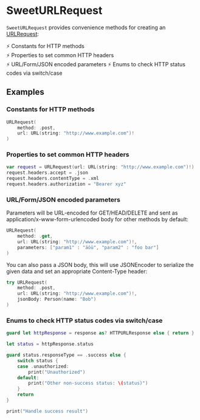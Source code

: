 # SweetURLRequest

`SweetURLRequest` provides convenience methods for creating an [URLRequest](https://developer.apple.com/documentation/foundation/urlrequest):

⚡ Constants for HTTP methods  
⚡ Properties to set common HTTP headers  
⚡ URL/Form/JSON encoded parameters
⚡ Enums to check HTTP status codes via switch/case

## Examples

### Constants for HTTP methods

```swift
URLRequest(
    method: .post,
    url: URL(string: "http://www.example.com")!
)
```

### Properties to set common HTTP headers

```swift
var request = URLRequest(url: URL(string: "http://www.example.com")!)
request.headers.accept = .json
request.headers.contentType = .xml
request.headers.authorization = "Bearer xyz"
```

### URL/Form/JSON encoded parameters

Parameters will be URL-encoded for GET/HEAD/DELETE and sent as application/x-www-form-urlencoded body for other methods by default:

```swift
URLRequest(
    method: .get,
    url: URL(string: "http://www.example.com")!,
    parameters: ["param1" : "äöü", "param2" : "foo bar"]
)
```

You can also pass a JSON body, this will use JSONEncoder to serialize the given data and set an appropriate Content-Type header:

```swift
try URLRequest(
    method: .post,
    url: URL(string: "http://www.example.com")!,
    jsonBody: Person(name: "Bob")
)
```

### Enums to check HTTP status codes via switch/case

```swift
guard let httpResponse = response as? HTTPURLResponse else { return }

let status = httpResponse.status

guard status.responseType == .success else {
    switch status {
    case .unauthorized:
        print("Unauthorized")
    default:
        print("Other non-success status: \(status)")
    }
    return
}

print("Handle success result")
```
